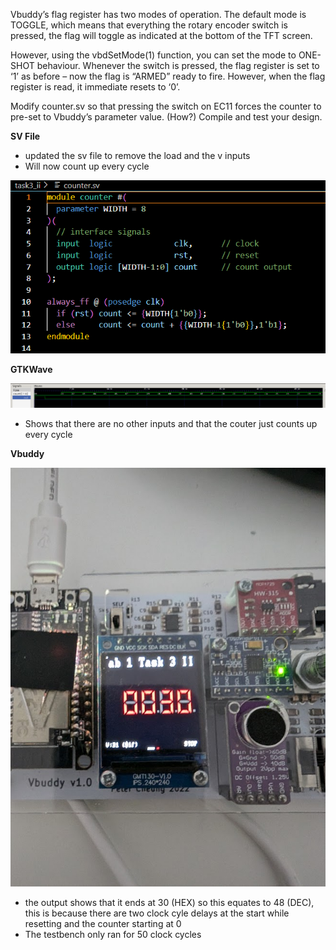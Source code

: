 Vbuddy’s flag register has two modes of operation. The default mode is TOGGLE, which means that everything the rotary encoder switch is pressed, the flag will toggle as indicated at the bottom of the TFT screen.

However, using the vbdSetMode(1) function, you can set the mode to ONE-SHOT behaviour. Whenever the switch is pressed, the flag register is set to ‘1’ as before – now the flag is “ARMED” ready to fire. However, when the flag register is read, it immediate resets to ‘0’.

Modify counter.sv so that pressing the switch on EC11 forces the counter to pre-set to Vbuddy’s parameter value. (How?) Compile and test your design.

**SV File**

- updated the sv file to remove the load and the v inputs
- Will now count up every cycle

![svfile_task3ii](image.png)

**GTKWave**

![wavesim_task3ii](image-1.png)

- Shows that there are no other inputs and that the couter just counts up every cycle

**Vbuddy**

![vbuddysim_task3ii](image-2.png)

- the output shows that it ends at 30 (HEX) so this equates to 48 (DEC), this is because there are two clock cyle delays at the start while resetting and the counter starting at 0
- The testbench only ran for 50 clock cycles